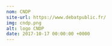 ```yaml
---
nom: CNDP
site-url: https://www.debatpublic.fr/
img: cndp.png
alt: logo CNDP
date: 2017-10-17 00:00:00 +0000
---
```

